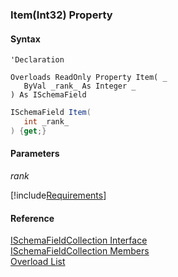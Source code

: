 ﻿### Item(Int32) Property

#### Syntax

```vbnet
'Declaration
 
Overloads ReadOnly Property Item( _
   ByVal _rank_ As Integer _
) As ISchemaField
```

```csharp
ISchemaField Item( 
   int _rank_
) {get;}
```

#### Parameters

_rank_

[!include[Requirements](../partials/requirements.md)]

#### Reference

[ISchemaFieldCollection Interface](fcSDK~FChoice.Foundation.Schema.ISchemaFieldCollection.md)  
[ISchemaFieldCollection Members](fcSDK~FChoice.Foundation.Schema.ISchemaFieldCollection_members.md)  
[Overload List](fcSDK~FChoice.Foundation.Schema.ISchemaFieldCollection~Item.md)